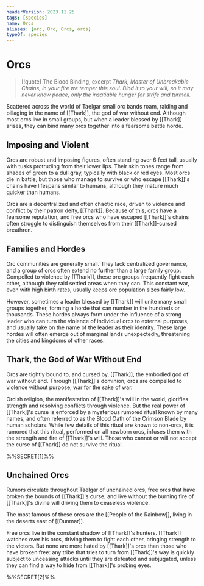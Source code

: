 ```yaml
---
headerVersion: 2023.11.25
tags: [species]
name: Orcs
aliases: [orc, Orc, Orcs, orcs]
typeOf: species
---
```

# Orcs

>[!quote] The Blood Binding, excerpt
*Thark, Master of Unbreakable Chains, in your fire we temper this soul. Bind it to your will, so it may never know peace, only the insatiable hunger for strife and turmoil.*

Scattered across the world of Taelgar small orc bands roam, raiding and pillaging in the name of [[Thark]], the god of war without end. Although most orcs live in small groups, but when a leader blessed by [[Thark]] arises, they can bind many orcs together into a fearsome battle horde. 
## Imposing and Violent
Orcs are robust and imposing figures, often standing over 6 feet tall, usually with tusks protruding from their lower lips. Their skin tones range from shades of green to a dull gray, typically with black or red eyes. Most orcs die in battle, but those who manage to survive or who escape [[Thark]]'s chains have lifespans similar to humans, although they mature much quicker than humans. 

Orcs are a decentralized and often chaotic race, driven to violence and conflict by their patron deity, [[Thark]]. Because of this, orcs have a fearsome reputation, and free orcs who have escaped [[Thark]]'s chains often struggle to distinguish themselves from their [[Thark]]-cursed breathren.
## Families and Hordes
Orc communities are generally small. They lack centralized governance, and a group of orcs often extend no further than a large family group. Compelled to violence by [[Thark]], these orc groups frequently fight each other, although they raid settled areas when they can. This constant war, even with high birth rates, usually keeps orc population sizes fairly low. 

However, sometimes a leader blessed by [[Thark]] will unite many small groups together, forming a horde that can number in the hundreds or thousands. These hordes always form under the influence of a strong leader who can turn the violence of individual orcs to external purposes, and usually take on the name of the leader as their identity. These large hordes will often emerge out of marginal lands unexpectedly, threatening the cities and kingdoms of other races. 
## Thark, the God of War Without End
Orcs are tightly bound to, and cursed by, [[Thark]], the embodied god of war without end. Through [[Thark]]'s dominion, orcs are compelled to violence without purpose, war for the sake of war. 

Orcish religion, the manifestation of [[Thark]]'s will in the world, glorifies strength and resolving conflicts through violence. But the real power of [[Thark]]'s curse is enforced by a mysterious rumored ritual known by many names, and often referred to as the Blood Oath of the Crimson Blade by human scholars. While few details of this ritual are known to non-orcs, it is rumored that this ritual, performed on all newborn orcs, infuses them with the strength and fire of [[Thark]]'s will. Those who cannot or will not accept the curse of [[Thark]] do not survive the ritual. 

%%SECRET[1]%%
## Unchained Orcs
Rumors circulate throughout Taelgar of unchained orcs, free orcs that have broken the bounds of [[Thark]]'s curse, and live without the burning fire of [[Thark]]'s divine will driving them to ceaseless violence.

The most famous of these orcs are the [[People of the Rainbow]], living in the deserts east of [[Dunmar]]. 

Free orcs live in the constant shadow of [[Thark]]'s hunters. [[Thark]] watches over his orcs, driving them to fight each other, bringing strength to the victors. But none are more hated by [[Thark]]'s orcs than those who have broken free: any tribe that tries to turn from [[Thark]]'s way is quickly subject to unceasing attacks until they are defeated and subjugated, unless they can find a way to hide from [[Thark]]'s probing eyes. 

%%SECRET[2]%%


